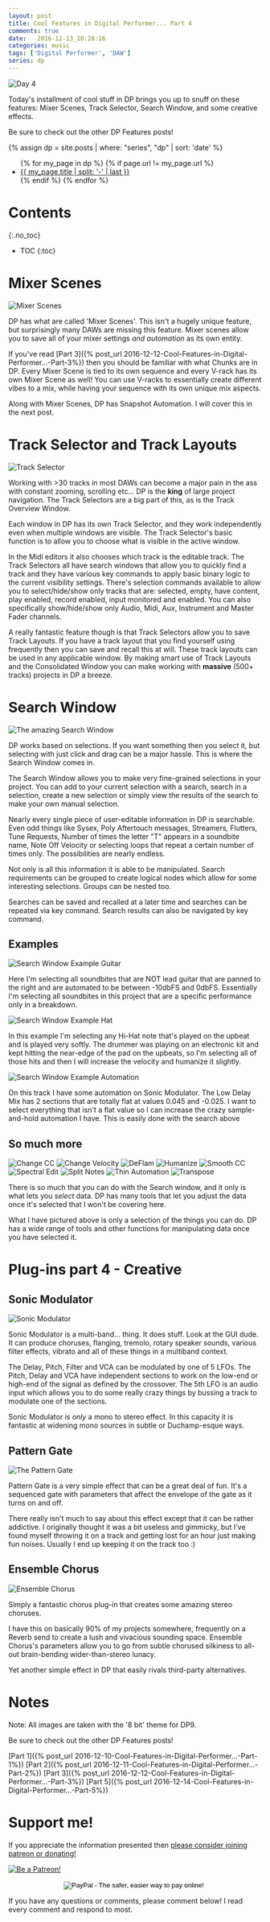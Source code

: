 ```yaml
---
layout: post
title: Cool Features in Digital Performer... Part 4
comments: true
date:   2016-12-13_10:28:16 
categories: music
tags: ['Digital Performer', 'DAW']
series: dp
---
```


![Day 4](/assets/DP/Featurespt4.png)

Today's installment of cool stuff in DP brings you up to snuff on these features: Mixer Scenes, Track Selector, Search Window, and some creative effects.

Be sure to check out the other DP Features posts!

{% assign dp = site.posts | where: "series", "dp" | sort: 'date' %}
<ul>
{% for my_page in dp %} 
    {% if page.url != my_page.url  %}
        <li><a class="page-link" href="{{ my_page.url | prepend: site.baseurl }}">{{ my_page.title | split: '-' | last }}</a></li>
    {% endif %}
{% endfor %}
</ul>


<!--more-->

# Contents
{:.no_toc}
* TOC
{:toc}

# Mixer Scenes

![Mixer Scenes](/assets/DP/MixerScenes.png)

DP has what are called 'Mixer Scenes'. This isn't a hugely unique feature, but surprisingly many DAWs are missing this feature. Mixer scenes allow you to save all of your mixer settings _and automation_ as its own entity.

If you've read [Part 3]({% post_url 2016-12-12-Cool-Features-in-Digital-Performer...-Part-3%}) then you should be familiar with what Chunks are in DP. Every Mixer Scene is tied to its own sequence and every V-rack has its own Mixer Scene as well! You can use V-racks to essentially create different vibes to a mix, while having your sequence with its own unique mix aspects.

Along with Mixer Scenes, DP has Snapshot Automation. I will cover this in the next post.

# Track Selector and Track Layouts

![Track Selector](/assets/DP/TrackSelector.png)

Working with >30 tracks in most DAWs can become a major pain in the ass with constant zooming, scrolling etc... DP is the __king__ of large project navigation. The Track Selectors are a big part of this, as is the Track Overview Window.

Each window in DP has its own Track Selector, and they work independently even when multiple windows are visible. The Track Selector's basic function is to allow you to choose what is visible in the active window. 

In the Midi editors it also chooses which track is the editable track. The Track Selectors all have search windows that allow you to quickly find a track and they have various key commands to apply basic binary logic to the current visibility settings. There's selection commands available to allow you to select/hide/show only tracks that are: selected, empty, have content, play enabled, record enabled, input monitored and enabled. You can also specifically show/hide/show only Audio, Midi, Aux, Instrument and Master Fader channels.

A really fantastic feature though is that Track Selectors allow you to save Track Layouts. If you have a track layout that you find yourself using frequently then you can save and recall this at will. These track layouts can be used in any applicable window. By making smart use of Track Layouts and the Consolidated Window you can make working with __massive__ (500+ tracks) projects in DP a breeze.

# Search Window

![The amazing Search Window](/assets/DP/SearchWindow.png)

DP works based on selections. If you want something then you select it, but selecting with just click and drag can be a major hassle. This is where the Search Window comes in.

The Search Window allows you to make very fine-grained selections in your project. You can add to your current selection with a search, search in a selection, create a new selection or simply view the results of the search to make your own manual selection.

Nearly every single piece of user-editable information in DP is searchable. Even odd things like Sysex, Poly Aftertouch messages, Streamers, Flutters, Tune Requests, Number of times the letter "T" appears in a soundbite name, Note Off Velocity or selecting loops that repeat a certain number of times only. The possibilities are nearly endless.

Not only is all this information it is able to be manipulated. Search requirements can be grouped to create logical nodes which allow for some interesting selections. Groups can be nested too.

Searches can be saved and recalled at a later time and searches can be repeated via key command. Search results can also be navigated by key command.

## Examples

![Search Window Example Guitar](/assets/DP/SearchGuitar.png)

Here I'm selecting all soundbites that are NOT lead guitar that are panned to the right and are automated to be between -10dbFS and 0dbFS. Essentially I'm selecting all soundbites in this project that are a specific performance only in a breakdown.

![Search Window Example Hat](/assets/DP/SearchHat.png)

In this example I'm selecting any Hi-Hat note that's played on the upbeat and is played very softly. The drummer was playing on an electronic kit and kept hitting the near-edge of the pad on the upbeats, so I'm selecting all of those hits and then I will increase the velocity and humanize it slightly.

![Search Window Example Automation](/assets/DP/SearchAutomation.png)

On this track I have some automation on Sonic Modulator. The Low Delay Mix has 2 sections that are totally flat at values 0.045 and -0.025. I want to select everything that isn't a flat value so I can increase the crazy sample-and-hold automation I have. This is easily done with the search above

## So much more

![Change CC](/assets/DP/ChangeCC.png)
![Change Velocity](/assets/DP/ChangeVelocity.png)
![DeFlam](/assets/DP/DeFlam.png)
![Humanize](/assets/DP/Humanize.png)
![Smooth CC](/assets/DP/Smooth.png)
![Spectral Edit](/assets/DP/Spectral.png)
![Split Notes](/assets/DP/Split.png)
![Thin Automation](/assets/DP/Thin.png)
![Transpose](/assets/DP/Transpose.png)

There is so much that you can do with the Search window, and it only is what lets you _select_ data. DP has many tools that let you adjust the data once it's selected that I won't be covering here.

What I have pictured above is only a selection of the things you can do. DP has a wide range of tools and other functions for manipulating data once you have selected it.

# Plug-ins part 4 - Creative

## Sonic Modulator

![Sonic Modulator](/assets/DP/SonicModulator.png)

Sonic Modulator is a multi-band... thing. It does stuff. Look at the GUI dude. It can produce choruses, flanging, tremolo, rotary speaker sounds, various filter effects, vibrato and all of these things in a multiband context.

The Delay, Pitch, Filter and VCA can be modulated by one of 5 LFOs. The Pitch, Delay and VCA have independent sections to work on the low-end or high-end of the signal as defined by the crossover. The 5th LFO is an audio input which allows you to do some really crazy things by bussing a track to modulate one of the sections.

Sonic Modulator is _only_ a mono to stereo effect. In this capacity it is fantastic at widening mono sources in subtle or Duchamp-esque ways.

## Pattern Gate

![The Pattern Gate](/assets/DP/PatternGate.png)

Pattern Gate is a very simple effect that can be a great deal of fun. It's a sequenced gate with parameters that affect the envelope of the gate as it turns on and off.

There really isn't much to say about this effect except that it can be rather addictive. I originally thought it was a bit useless and gimmicky, but I've found myself throwing it on a track and getting lost for an hour just making fun noises. Usually I end up keeping it on the track too :)

## Ensemble Chorus

![Ensemble Chorus](/assets/DP/EnsembleChorus.png)

Simply a fantastic chorus plug-in that creates some amazing stereo choruses.

I have this on basically 90% of my projects somewhere, frequently on a Reverb send to create a lush and vivacious sounding space. Ensemble Chorus's parameters allow you to go from subtle chorused silkiness to all-out brain-bending wider-than-stereo lunacy.

Yet another simple effect in DP that easily rivals third-party alternatives.

# Notes

Note: All images are taken with the '8 bit' theme for DP9.

Be sure to check out the other DP Features posts!

[Part 1]({% post_url 2016-12-10-Cool-Features-in-Digital-Performer...-Part-1%})
[Part 2]({% post_url 2016-12-11-Cool-Features-in-Digital-Performer...-Part-2%})
[Part 3]({% post_url 2016-12-12-Cool-Features-in-Digital-Performer...-Part-3%})
[Part 5]({% post_url 2016-12-14-Cool-Features-in-Digital-Performer...-Part-5%})

# Support me!

If you appreciate the information presented then <a href="/DonateNow/">please consider joining patreon or donating!</a>

<a href="https://www.patreon.com/bePatron?u=7465992"> <img class="patreon-button" src="/assets/Patreon.png" alt="Be a Patreon!"></a>

<form style="text-align: center;" action="https://www.paypal.com/cgi-bin/webscr" method="post" target="_top">
<input type="hidden" name="cmd" value="_s-xclick">
<input type="hidden" name="hosted_button_id" value="BR247JAZBTUJJ">
<input type="image" src="https://www.paypalobjects.com/en_US/i/btn/btn_donateCC_LG.gif" border="0" name="submit" alt="PayPal - The safer, easier way to pay online!">
<img alt="" border="0" src="https://www.paypalobjects.com/en_US/i/scr/pixel.gif" width="1" height="1">
</form>

If you have any questions or comments, please comment below! I read every comment and respond to most.
